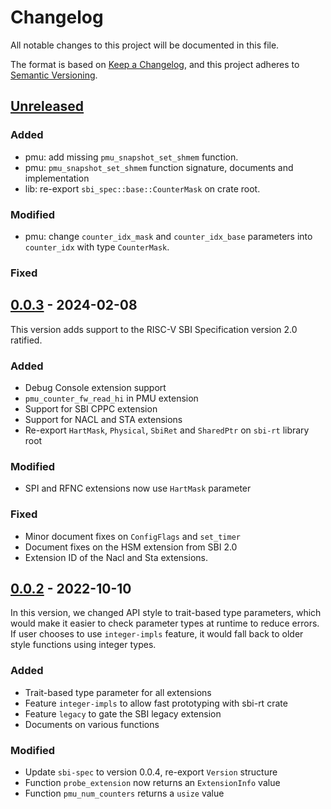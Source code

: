 # Changelog

All notable changes to this project will be documented in this file.

The format is based on [Keep a Changelog](https://keepachangelog.com/en/1.0.0/), and this project adheres
to [Semantic Versioning](https://semver.org/spec/v2.0.0.html).

## [Unreleased]

### Added

- pmu: add missing `pmu_snapshot_set_shmem` function.
- pmu: `pmu_snapshot_set_shmem` function signature, documents and implementation
- lib: re-export `sbi_spec::base::CounterMask` on crate root.

### Modified

- pmu: change `counter_idx_mask` and `counter_idx_base` parameters into `counter_idx` with type `CounterMask`.

### Fixed

## [0.0.3] - 2024-02-08

This version adds support to the RISC-V SBI Specification version 2.0 ratified.

### Added

- Debug Console extension support
- `pmu_counter_fw_read_hi` in PMU extension
- Support for SBI CPPC extension
- Support for NACL and STA extensions
- Re-export `HartMask`, `Physical`, `SbiRet` and `SharedPtr` on `sbi-rt` library root

### Modified

- SPI and RFNC extensions now use `HartMask` parameter

### Fixed

- Minor document fixes on `ConfigFlags` and `set_timer`
- Document fixes on the HSM extension from SBI 2.0
- Extension ID of the Nacl and Sta extensions.

## [0.0.2] - 2022-10-10

In this version, we changed API style to trait-based type parameters, which would make it easier to
check parameter types at runtime to reduce errors.
If user chooses to use `integer-impls` feature, it would fall back to older style functions using integer types.

### Added

- Trait-based type parameter for all extensions
- Feature `integer-impls` to allow fast prototyping with sbi-rt crate
- Feature `legacy` to gate the SBI legacy extension
- Documents on various functions

### Modified

- Update `sbi-spec` to version 0.0.4, re-export `Version` structure
- Function `probe_extension` now returns an `ExtensionInfo` value
- Function `pmu_num_counters` returns a `usize` value

[Unreleased]: https://github.com/rustsbi/sbi-rt/compare/v0.0.3...HEAD
[0.0.3]: https://github.com/rustsbi/sbi-rt/compare/v0.0.2...v0.0.3
[0.0.2]: https://github.com/rustsbi/sbi-rt/compare/v0.0.1...v0.0.2
[0.0.1]: https://github.com/rustsbi/sbi-rt/releases/tag/v0.0.1
